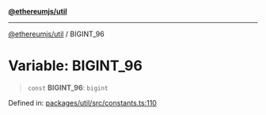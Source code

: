 [**@ethereumjs/util**](../README.md)

***

[@ethereumjs/util](../README.md) / BIGINT\_96

# Variable: BIGINT\_96

> `const` **BIGINT\_96**: `bigint`

Defined in: [packages/util/src/constants.ts:110](https://github.com/ethereumjs/ethereumjs-monorepo/blob/master/packages/util/src/constants.ts#L110)
